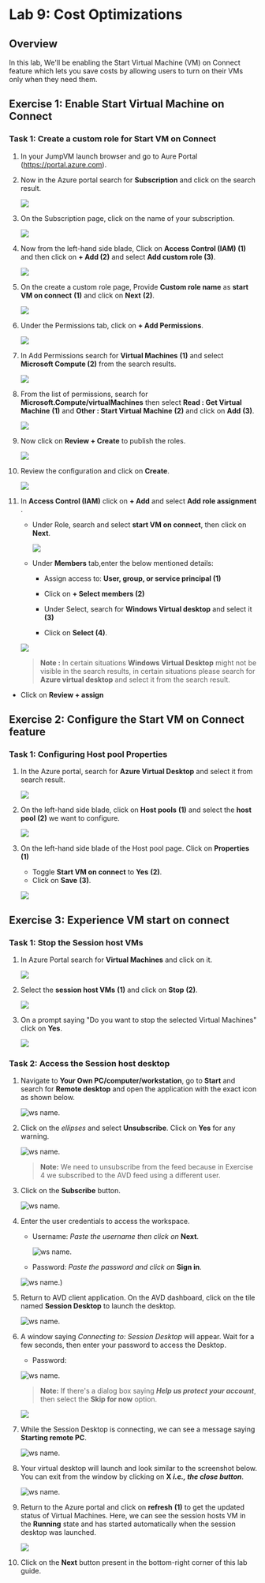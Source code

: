 # Lab 9: Cost Optimizations

## **Overview**

In this lab, We'll be enabling the Start Virtual Machine (VM) on Connect feature which lets you save costs by allowing users to turn on their VMs only when they need them.

## Exercise 1: Enable Start Virtual Machine on Connect

### Task 1: Create a custom role for Start VM on Connect

1. In your JumpVM launch browser and go to Aure Portal (https://portal.azure.com).

1. Now in the Azure portal search for **Subscription** and click on the search result.

   ![](media/subscription-select-01.png)

1. On the Subscription page, click on the name of your subscription.

   ![](media/avdv220.png)
  
1. Now from the left-hand side blade, Click on **Access Control (IAM) (1)** and then click on **+ Add (2)** and select **Add custom role (3)**.

   ![](media/avdv221.png)

1. On the create a custom role page, Provide **Custom role name** as **start VM on connect** **(1)** and click on **Next** **(2)**.

   ![](media/2avd16.png)

1. Under the Permissions tab, click on **+ Add Permissions**.

   ![](media/avdv223.png)

1. In Add Permissions search for **Virtual Machines** **(1)** and select **Microsoft Compute (2)** from the search results.

   ![](media/avdv224.png)

1. From the list of permissions, search for **Microsoft.Compute/virtualMachines** then select **Read : Get Virtual Machine** **(1)** and **Other : Start Virtual Machine** **(2)** and click on **Add** **(3)**.

   ![](media/avdv225.png)
  
1. Now click on **Review + Create** to publish the roles.

   ![](media/avdv226.png)
  
1. Review the configuration and click on **Create**.

   ![](media/2avd110.png)

1. In **Access Control (IAM)** click on **+ Add**  and select **Add role assignment** .
  
   - Under Role, search and select **start VM on connect**, then click on **Next**.

     ![](media/startvm-v2.png)
     
   - Under **Members** tab,enter the below mentioned details:

      - Assign access to: 	**User, group, or service principal (1)**
  
      - Click on **+ Select members (2)**
     
      - Under Select, search for **Windows Virtual desktop** and select it **(3)**
      
      - Click on **Select (4)**.

    ![](media/roleass-v2.png)
    
   > **Note :** In certain situations **Windows Virtual Desktop** might not be visible in the search results, in certain situations please search for **Azure virtual desktop** and select it from the search result.
    
  - Click on **Review + assign**

## Exercise 2: Configure the Start VM on Connect feature

### Task 1: Configuring Host pool Properties

1. In the Azure portal, search for **Azure Virtual Desktop** and select it from search result.

   ![](media/avdv229.png)
  
1. On the left-hand side blade, click on **Host pools** **(1)** and select the **host pool** **(2)** we want to configure.

   ![](media/2avd112.png)
  
1. On the left-hand side blade of the Host pool page. Click on **Properties** **(1)**
  
   - Toggle **Start VM on connect** to **Yes** **(2)**.
   - Click on **Save** **(3)**.

   ![](media/2avd114.png)

## Exercise 3: Experience VM start on connect

### Task 1: Stop the Session host VMs

1. In Azure Portal search for **Virtual Machines** and click on it.

   ![](media/avdv232.png)

1. Select the **session host VMs** **(1)** and click on **Stop** **(2)**.

   ![](media/2avd115.png)
  
1. On a prompt saying "Do you want to stop the selected Virtual Machines" click on **Yes**.

   ![](media/2avd116.png)
  
### Task 2: Access the Session host desktop

1. Navigate to **Your Own PC/computer/workstation**, go to **Start** and search for **Remote desktop** and open the application with the exact icon as shown below.

   ![ws name.](media/137.png)
   
1. Click on the *ellipses* and select **Unsubscribe**. Click on **Yes** for any warning.

   ![ws name.](media/lb16.png)

   >**Note:** We need to unsubscribe from the feed because in Exercise 4 we subscribed to the AVD feed using a different user.

1. Click on the **Subscribe** button.

   ![ws name.](media/a49.png)

1. Enter the user credentials to access the workspace.

   - Username: *Paste the username*  **<inject key="AzureAdUserEmail" />** *then click on* **Next**.

     ![ws name.](media/95.png)
   
   - Password: *Paste the password*  **<inject key="AzureAdUserPassword" />** *and click on* **Sign in**.

    ![ws name.](media/96.png))

1. Return to AVD client application. On the AVD dashboard, click on the tile named **Session Desktop** to launch the desktop.

   ![ws name.](media/session%20desktop-v2.png)
   
1. A window saying *Connecting to: Session Desktop* will appear. Wait for a few seconds, then enter your password to access the Desktop.

   - Password: **<inject key="AzureAdUserPassword" />**
   
   ![ws name.](media/ch14.png)
   
   >**Note:** If there's a dialog box saying ***Help us protect your account***, then select the **Skip for now** option.
   
   ![](media/login.png)

1. While the Session Desktop is connecting, we can see a message saying **Starting remote PC**.

   ![ws name.](media/avdv235.png)

1. Your virtual desktop will launch and look similar to the screenshot below. You can exit from the window by clicking on **X *i.e., the close button***. 
        
   ![ws name.](../Azure-Virtual-Desktop-v3/media/sessiondesktop1.1.png)   
     
1. Return to the Azure portal and click on **refresh** **(1)** to get the updated status of Virtual Machines. Here, we can see the session hosts VM in the **Running** state and has started automatically when the session desktop was launched.

   ![](media/2avd117.png)
   

1. Click on the **Next** button present in the bottom-right corner of this lab guide.
